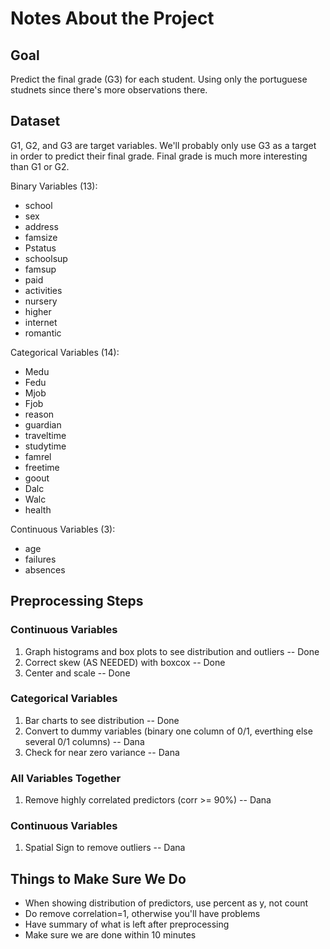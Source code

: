 # Notes About the Project

## Goal

Predict the final grade (G3) for each student. Using only the portuguese studnets since there's more observations there. 

## Dataset

G1, G2, and G3 are target variables. We'll probably only use G3 as a target in order to predict their final grade. Final grade is much more interesting than G1 or G2. 

Binary Variables (13):

* school
* sex
* address
* famsize
* Pstatus
* schoolsup
* famsup
* paid
* activities
* nursery
* higher
* internet
* romantic

Categorical Variables (14):

* Medu
* Fedu
* Mjob
* Fjob
* reason
* guardian
* traveltime
* studytime
* famrel
* freetime
* goout
* Dalc
* Walc
* health

Continuous Variables (3):
* age
* failures
* absences

## Preprocessing Steps

### Continuous Variables
1. Graph histograms and box plots to see distribution and outliers   -- Done
2. Correct skew (AS NEEDED) with boxcox   -- Done
3. Center and scale   -- Done

### Categorical Variables
1. Bar charts to see distribution   -- Done
2. Convert to dummy variables (binary one column of 0/1, everthing else several 0/1 columns)   -- Dana
3. Check for near zero variance   -- Dana

### All Variables Together
1. Remove highly correlated predictors (corr >= 90%)   -- Dana

### Continuous Variables
1. Spatial Sign to remove outliers   -- Dana

## Things to Make Sure We Do
* When showing distribution of predictors, use percent as y, not count
* Do remove correlation=1, otherwise you'll have problems
* Have summary of what is left after preprocessing
* Make sure we are done within 10 minutes
